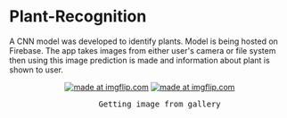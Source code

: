 # Plant-Recognition
A CNN model was developed to identify plants. Model is being hosted on Firebase. The app takes images from either user's camera or file system then using this image prediction is made and information about plant is shown to user.<br>
<p align=center>
<a href="https://imgflip.com/gif/325izj"><img src="https://i.imgflip.com/325izj.gif" title="made at imgflip.com"/></a>
<a href="https://imgflip.com/gif/325j30"><img src="https://i.imgflip.com/325j30.gif" title="made at imgflip.com"/></a>
<pre>                   Getting image from gallery                    Getting image from device's camera</pre>
</p>
